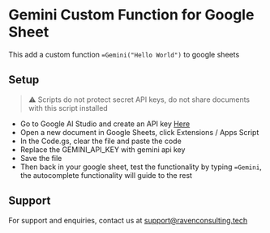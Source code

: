 # Gemini Custom Function for Google Sheet

This add a custom function `=Gemini("Hello World")` to google sheets

## Setup

> :warning: Scripts do not protect secret API keys, do not share documents with this script installed

* Go to Google AI Studio and create an API key [Here](https://aistudio.google.com/apikey)
* Open a new document in Google Sheets, click Extensions / Apps Script
* In the Code.gs, clear the file and paste the code
* Replace the GEMINI_API_KEY with gemini api key
* Save the file
* Then back in your google sheet, test the functionality by typing `=Gemini`, the autocomplete functionality will guide to the rest

## Support
For support and enquiries, contact us at support@ravenconsulting.tech
